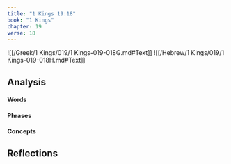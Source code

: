 ```yaml
---
title: "1 Kings 19:18"
book: "1 Kings"
chapter: 19
verse: 18
---
```

![[/Greek/1 Kings/019/1 Kings-019-018G.md#Text]]
![[/Hebrew/1 Kings/019/1 Kings-019-018H.md#Text]]

## Analysis

#### Words

#### Phrases

#### Concepts

## Reflections
